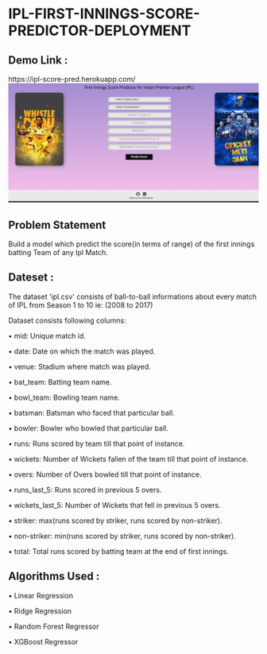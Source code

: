 # IPL-FIRST-INNINGS-SCORE-PREDICTOR-DEPLOYMENT

<h2>Demo Link :</h2>https://ipl-score-pred.herokuapp.com/
<img src="Predictor.png">

<h2>Problem Statement</h2>

Build a model which predict the score(in terms of range) of the first innings batting Team of any Ipl Match.

<h2>Dateset :</h2>

The dataset 'ipl.csv' consists of ball-to-ball informations about every match of IPL from Season 1 to 10 ie: (2008 to 2017)

Dataset consists following columns:

• mid: Unique match id.

• date: Date on which the match was played.

• venue: Stadium where match was played.

• bat_team: Batting team name.

• bowl_team: Bowling team name.

• batsman: Batsman who faced that particular ball.

• bowler: Bowler who bowled that particular ball.

• runs: Runs scored by team till that point of instance.

• wickets: Number of Wickets fallen of the team till that point of instance.

• overs: Number of Overs bowled till that point of instance.

• runs_last_5: Runs scored in previous 5 overs.

• wickets_last_5: Number of Wickets that fell in previous 5 overs.

• striker: max(runs scored by striker, runs scored by non-striker).

• non-striker: min(runs scored by striker, runs scored by non-striker).

• total: Total runs scored by batting team at the end of first innings.

<h2>Algorithms Used :</h2>

• Linear Regression

• Ridge Regression

• Random Forest Regressor

• XGBoost Regressor
